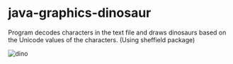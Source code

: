 # java-graphics-dinosaur
Program decodes characters in the text file and draws dinosaurs based on the Unicode values of the characters.
(Using sheffield package)

![dino](https://user-images.githubusercontent.com/89043704/172388935-a505ddb8-beb6-4f4a-948b-47d28d95ae0d.png)
